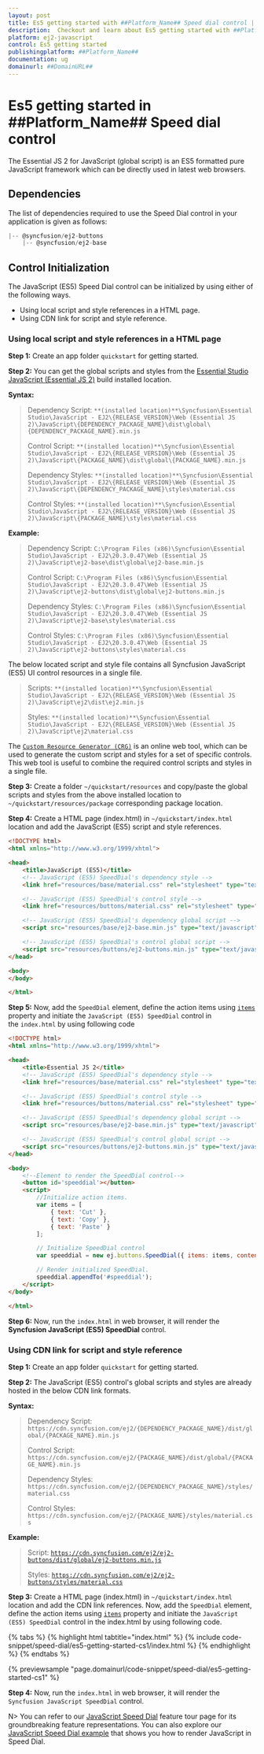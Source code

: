 ```yaml
---
layout: post
title: Es5 getting started with ##Platform_Name## Speed dial control | Syncfusion
description:  Checkout and learn about Es5 getting started with ##Platform_Name## Speed dial control of Syncfusion Essential JS 2 and more details.
platform: ej2-javascript
control: Es5 getting started 
publishingplatform: ##Platform_Name##
documentation: ug
domainurl: ##DomainURL##
---
```


# Es5 getting started in ##Platform_Name## Speed dial control

The Essential JS 2 for JavaScript (global script) is an ES5 formatted pure JavaScript framework which can be directly used in latest web browsers.

## Dependencies

The list of dependencies required to use the Speed Dial control in your application is given as follows:

```js
|-- @syncfusion/ej2-buttons
    |-- @syncfusion/ej2-base
```

## Control Initialization

The JavaScript (ES5) Speed Dial control can be initialized by using either of the following ways.

* Using local script and style references in a HTML page.
* Using CDN link for script and style reference.

### Using local script and style references in a HTML page

**Step 1:** Create an app folder `quickstart` for getting started.

**Step 2:** You can get the global scripts and styles from the [Essential Studio JavaScript (Essential JS 2)](https://www.syncfusion.com/downloads/essential-js2) build installed location.

**Syntax:**
> Dependency Script: `**(installed location)**\Syncfusion\Essential Studio\JavaScript - EJ2\{RELEASE_VERSION}\Web (Essential JS 2)\JavaScript\{DEPENDENCY_PACKAGE_NAME}\dist\global\{DEPENDENCY_PACKAGE_NAME}.min.js`
>
> Control Script: `**(installed location)**\Syncfusion\Essential Studio\JavaScript - EJ2\{RELEASE_VERSION}\Web (Essential JS 2)\JavaScript\{PACKAGE_NAME}\dist\global\{PACKAGE_NAME}.min.js`
>
> Dependency Styles: `**(installed location)**\Syncfusion\Essential Studio\JavaScript - EJ2\{RELEASE_VERSION}\Web (Essential JS 2)\JavaScript\{DEPENDENCY_PACKAGE_NAME}\styles\material.css`
>
> Control Styles: `**(installed location)**\Syncfusion\Essential Studio\JavaScript - EJ2\{RELEASE_VERSION}\Web (Essential JS 2)\JavaScript\{PACKAGE_NAME}\styles\material.css`

**Example:**

> Dependency Script: `C:\Program Files (x86)\Syncfusion\Essential Studio\JavaScript - EJ2\20.3.0.47\Web (Essential JS 2)\JavaScript\ej2-base\dist\global\ej2-base.min.js`
>
> Control Script: `C:\Program Files (x86)\Syncfusion\Essential Studio\JavaScript - EJ2\20.3.0.47\Web (Essential JS 2)\JavaScript\ej2-buttons\dist\global\ej2-buttons.min.js`
>
> Dependency Styles: `C:\Program Files (x86)\Syncfusion\Essential Studio\JavaScript - EJ2\20.3.0.47\Web (Essential JS 2)\JavaScript\ej2-base\styles\material.css`
>
> Control Styles: `C:\Program Files (x86)\Syncfusion\Essential Studio\JavaScript - EJ2\20.3.0.47\Web (Essential JS 2)\JavaScript\ej2-buttons\styles\material.css`

The below located script and style file contains all Syncfusion JavaScript (ES5) UI control resources in a single file.

> Scripts: `**(installed location)**\Syncfusion\Essential Studio\JavaScript - EJ2\{RELEASE_VERSION}\Web (Essential JS 2)\JavaScript\ej2\dist\ej2.min.js`
>
> Styles: `**(installed location)**\Syncfusion\Essential Studio\JavaScript - EJ2\{RELEASE_VERSION}\Web (Essential JS 2)\JavaScript\ej2\material.css`

The [`Custom Resource Generator (CRG)`](https://crg.syncfusion.com/) is an online web tool, which can be used to generate the custom script and styles for a set of specific controls. This web tool is useful to combine the required control scripts and styles in a single file.

**Step 3:** Create a folder `~/quickstart/resources` and copy/paste the global scripts and styles from the above installed location to `~/quickstart/resources/package` corresponding package location.

**Step 4:** Create a HTML page (index.html) in `~/quickstart/index.html` location and add the JavaScript (ES5) script and style references.

```html
<!DOCTYPE html>
<html xmlns="http://www.w3.org/1999/xhtml">

<head>
    <title>JavaScript (ES5)</title>
    <!-- JavaScript (ES5) SpeedDial's dependency style -->
    <link href="resources/base/material.css" rel="stylesheet" type="text/css" />

    <!-- JavaScript (ES5) SpeedDial's control style -->
    <link href="resources/buttons/material.css" rel="stylesheet" type="text/css" />

    <!-- JavaScript (ES5) SpeedDial's dependency global script -->
    <script src="resources/base/ej2-base.min.js" type="text/javascript"></script>

    <!-- JavaScript (ES5) SpeedDial's control global script -->
    <script src="resources/buttons/ej2-buttons.min.js" type="text/javascript"></script>
</head>

<body>
</body>

</html>
```

**Step 5:** Now, add the `SpeedDial` element, define the action items using [`items`](../api/speed-dial/#items) property and initiate the `JavaScript (ES5) SpeedDial` control in the `index.html` by using following code

```html
<!DOCTYPE html>
<html xmlns="http://www.w3.org/1999/xhtml">

<head>
    <title>Essential JS 2</title>
    <!-- JavaScript (ES5) SpeedDial's dependency style -->
    <link href="resources/base/material.css" rel="stylesheet" type="text/css" />

    <!-- JavaScript (ES5) SpeedDial's control style -->
    <link href="resources/buttons/material.css" rel="stylesheet" type="text/css" />

    <!-- JavaScript (ES5) SpeedDial's dependency global script -->
    <script src="resources/base/ej2-base.min.js" type="text/javascript"></script>

    <!-- JavaScript (ES5) SpeedDial's control global script -->
    <script src="resources/buttons/ej2-buttons.min.js" type="text/javascript"></script>
</head>

<body>
    <!--Element to render the SpeedDial control-->
    <button id='speeddial'></button>
    <script>
        //Initialize action items.
        var items = [
            { text: 'Cut' },
            { text: 'Copy' },
            { text: 'Paste' }
        ];

        // Initialize SpeedDial control
        var speeddial = new ej.buttons.SpeedDial({ items: items, content: 'Edit' });

        // Render initialized SpeedDial.
        speeddial.appendTo('#speeddial');
    </script>
</body>

</html>
```

**Step 6:** Now, run the `index.html` in web browser, it will render the **Syncfusion JavaScript (ES5) SpeedDial** control.

### Using CDN link for script and style reference

**Step 1:** Create an app folder `quickstart` for getting started.

**Step 2:** The JavaScript (ES5) control's global scripts and styles are already hosted in the below CDN link formats.

**Syntax:**
> Dependency Script: `https://cdn.syncfusion.com/ej2/{DEPENDENCY_PACKAGE_NAME}/dist/global/{PACKAGE_NAME}.min.js`
>
> Control Script: `https://cdn.syncfusion.com/ej2/{PACKAGE_NAME}/dist/global/{PACKAGE_NAME}.min.js`
>
> Dependency Styles: `https://cdn.syncfusion.com/ej2/{DEPENDENCY_PACKAGE_NAME}/styles/material.css`
>
> Control Styles: `https://cdn.syncfusion.com/ej2/{PACKAGE_NAME}/styles/material.css`

**Example:**
> Script: [`https://cdn.syncfusion.com/ej2/ej2-buttons/dist/global/ej2-buttons.min.js`](https://cdn.syncfusion.com/ej2/ej2-buttons/dist/global/ej2-buttons.min.js)
>
> Styles: [`https://cdn.syncfusion.com/ej2/ej2-buttons/styles/material.css`](http://cdn.syncfusion.com/ej2/ej2-buttons/styles/material.css)

**Step 3:** Create a HTML page (index.html) in `~/quickstart/index.html` location and add the CDN link references. Now, add the
`SpeedDial` element, define the action items using [`items`](../api/speed-dial/#items) property and initiate the `JavaScript (ES5) SpeedDial` control in the index.html by using following code.

{% tabs %}
{% highlight html tabtitle="index.html" %}
{% include code-snippet/speed-dial/es5-getting-started-cs1/index.html %}
{% endhighlight %}
{% endtabs %}
        
{% previewsample "page.domainurl/code-snippet/speed-dial/es5-getting-started-cs1" %}

**Step 4:** Now, run the `index.html` in web browser, it will render the `Syncfusion JavaScript SpeedDial` control.

N> You can refer to our [JavaScript Speed Dial](https://www.syncfusion.com/javascript-ui-controls/js-speed-dial) feature tour page for its groundbreaking feature representations. You can also explore our [JavaScript Speed Dial example](https://ej2.syncfusion.com/demos/#/bootstrap5/speed-dial/default.html) that shows you how to render JavaScript in Speed Dial.
